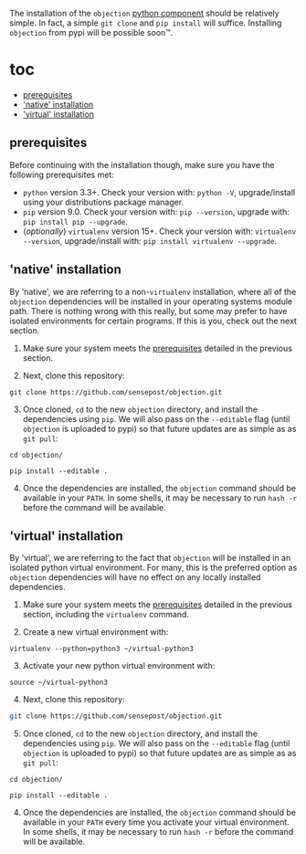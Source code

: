 The installation of the `objection` [python component](components) should be relatively simple. In fact, a simple `git clone` and `pip install` will suffice. Installing `objection` from pypi will be possible soon™.

# toc
- [prerequisites](#prerequisites)
- ['native' installation](#native-installation)
- ['virtual' installation](#virtual-installation)

## prerequisites
Before continuing with the installation though, make sure you have the following prerequisites met:

- `python` version 3.3+. Check your version with: `python -V`, upgrade/install using your distributions package manager.
- `pip` version 9.0. Check your version with: `pip --version`, upgrade with: `pip install pip --upgrade`.
- (_optionally_) `virtualenv` version 15+. Check your version with: `virtualenv --version`, upgrade/install with: `pip install virtualenv --upgrade`.

## 'native' installation
By 'native', we are referring to a non-`virtualenv` installation, where all of the `objection` dependencies will be installed in your operating systems module path. There is nothing wrong with this really, but some may prefer to have isolated environments for certain programs. If this is you, check out the next section.

1. Make sure your system meets the [prerequisites](#prerequisites) detailed in the previous section.

2. Next, clone this repository:
```
git clone https://github.com/sensepost/objection.git
```

3. Once cloned, `cd` to the new `objection` directory, and install the dependencies using `pip`. We will also pass on the `--editable` flag (until `objection` is uploaded to pypi) so that future updates are as simple as as `git pull`:
```
cd objection/
```

```
pip install --editable .
```

4. Once the dependencies are installed, the `objection` command should be available in your `PATH`. In some shells, it may be necessary to run `hash -r` before the command will be available.

## 'virtual' installation
By 'virtual', we are referring to the fact that `objection` will be installed in an isolated python virtual environment. For many, this is the preferred option as `objection` dependencies will have no effect on any locally installed dependencies.

1. Make sure your system meets the [prerequisites](#prerequisites) detailed in the previous section, including the `virtualenv` command.

2. Create a new virtual environment with:
```
virtualenv --python=python3 ~/virtual-python3
```

3. Activate your new python virtual environment with:
```
source ~/virtual-python3
```

4. Next, clone this repository:
```bash
git clone https://github.com/sensepost/objection.git
```

5. Once cloned, `cd` to the new `objection` directory, and install the dependencies using `pip`. We will also pass on the `--editable` flag (until `objection` is uploaded to pypi) so that future updates are as simple as as `git pull`:
```
cd objection/
```

```
pip install --editable .
```

4. Once the dependencies are installed, the `objection` command should be available in your `PATH` every time you activate your virtual environment. In some shells, it may be necessary to run `hash -r` before the command will be available.